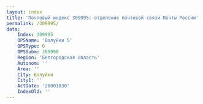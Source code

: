 ```yaml
---
layout: index
title: 'Почтовый индекс 309995: отделение почтовой связи Почты России'
permalink: /309995/
data:
    Index: 309995
    OPSName: 'Валуйки 5'
    OPSType: О
    OPSSubm: 309990
    Region: 'Белгородская область'
    Autonom: ''
    Area: ''
    City: Валуйки
    City1: ''
    ActDate: '20001030'
    IndexOld: ''
---
```


